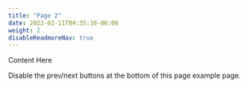```yaml
---
title: "Page 2"
date: 2022-02-11T04:35:10-06:00
weight: 2
disableReadmoreNav: true
---
```


Content Here

Disable the prev/next buttons at the bottom of this page example page.
